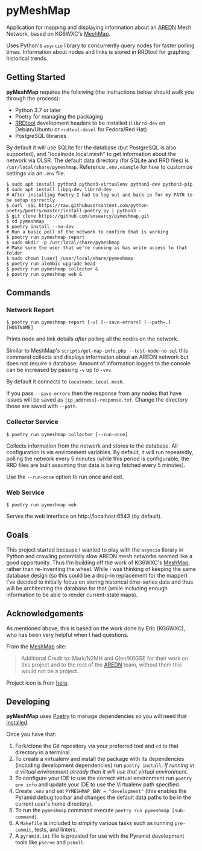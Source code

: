 pyMeshMap
=========

Application for mapping and displaying information about an
[AREDN](https://arednmesh.org/) Mesh Network, based on KG6WXC's
[MeshMap](https://gitlab.kg6wxc.net/mesh/meshmap).

Uses Python's `asyncio` library to concurrently query nodes for faster polling times.
Information about nodes and links is stored in RRDtool for graphing historical trends.


Getting Started
---------------

**pyMeshMap** requires the following (the instructions below should walk you through the process):
* Python 3.7 or later
* Poetry for managing the packaging
* [RRDtool](https://oss.oetiker.ch/rrdtool/index.en.html) development headers to be installed
(`librrd-dev` on Debian/Ubuntu or `rrdtool-devel` for Fedora/Red Hat)
* PostgreSQL libraries

By default it will use SQLite for the database (but PostgreSQL is also supported),
and "localnode.local.mesh" to get information about the network via OLSR.
The default data directory (for SQLite and RRD files) is `/usr/local/share/pymeshmap`.
Reference `.env.example` for how to customize settings via an `.env` file.

```shell script
$ sudo apt install python3 python3-virtualenv python3-dev python3-pip
$ sudo apt install libpq-dev librrd-dev
# After installing Poetry I had to log out and back in for my PATH to be setup correctly
$ curl -sSL https://raw.githubusercontent.com/python-poetry/poetry/master/install-poetry.py | python3 -
$ git clone https://github.com/smsearcy/pymeshmap.git
$ cd pymeshmap
$ poetry install --no-dev
# Run a basic poll of the network to confirm that is working
$ poetry run pymeshmap report
$ sudo mkdir -p /usr/local/share/pymeshmap
# Make sure the user that we're running as has write access to that folder
$ sudo chown [user] /user/local/share/pymeshmap
$ poetry run alembic upgrade head
$ poetry run pymeshmap collector &
$ poetry run pymeshmap web &
```

Commands
--------

### Network Report
```shell script
$ poetry run pymeshmap report [-v] [--save-errors] [--path=.] [HOSTNAME]
```

Prints node and link details *after* polling all the nodes on the network.

Similar to MeshMap's `scripts/get-map-info.php --test-mode-no-sql`
this command collects and displays information about an AREDN network
but does not require a database.
Amount of information logged to the console can be increased by passing `-v` up to `-vvv`.

By default it connects to `localnode.local.mesh`.

If you pass `--save-errors` then the response from any nodes that have issues
will be saved as `{ip_address}-response.txt`.
Change the directory those are saved with `--path`.

### Collector Service
```shell script
$ poetry run pymeshmap collector [--run-once]
```

Collects information from the network and stores to the database.
All configuration is via environment variables.
By default, it will run repeatedly, polling the network every 5 minutes
(while this period is configurable, the RRD files are built assuming that data is being fetched every 5 minutes).

Use the `--run-once` option to run once and exit.


### Web Service
```shell script
$ poetry run pymeshmap web
```

Serves the web interface on http://localhost:6543 (by default).

Goals
-----

This project started because I wanted to play with the `asyncio` library in Python
and crawling potentially slow AREDN mesh networks seemed like a good opportunity.
Thus I'm building off the work of KG6WXC's [MeshMap](https://gitlab.kg6wxc.net/mesh/meshmap),
rather than re-inventing the wheel.
While I was thinking of keeping the same database design
(so this could be a drop-in replacement for the mapper)
I've decided to initially focus on storing historical time-series data and
thus will be architecting the database for that
(while including enough information to be able to render current-state maps).


Acknowledgements
----------------

As mentioned above, this is based on the work done by Eric (KG6WXC),
who has been very helpful when I had questions.

From the [MeshMap](https://gitlab.kg6wxc.net/mesh/meshmap) site:

> Additional Credit to: Mark/N2MH and Glen/K6GSE for their work on this project
> and to the rest of the [AREDN](https://arednmesh.org/) team,
> without them this would not be a project.

Project icon is from [here](https://commons.wikimedia.org/wiki/File:FullMeshNetwork.svg).


Developing
----------

**pyMeshMap** uses [Poetry](https://python-poetry.org/) to manage dependencies
so you will need that [installed](https://python-poetry.org/docs/#installation).

Once you have that:

1. Fork/clone the Git repository via your preferred tool
and `cd` to that directory in a terminal.
2. To create a virtualenv and install the package with its dependencies
(including development dependencies) run `poetry install`.
*If running in a virtual environment already then it will use that virtual environment.*
3. To configure your IDE to use the correct virtual environment
run `poetry env info`
and update your IDE to use the Virtualenv path specified.
4. Create `.env` and set `PYMESHMAP_ENV = "development"`
(this enables the Pyramid debug toolbar
and changes the default data paths to be in the current user's home directory).
6. To run the `pymeshmap` command execute `poetry run pymeshmap [sub-command]`.
7. A `Makefile` is included to simplify various tasks such as running `pre-commit`, tests, and linters.
8. A `pyramid.ini` file is provided for use with the Pyramid development tools like `pserve` and `pshell`.
